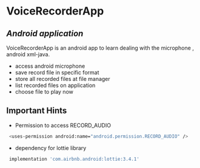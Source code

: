 # VoiceRecorderApp
## _Android application_

VoiceRecorderApp is an android app to learn dealing with the microphone ,
android xml-java.

-  access android microphone 
-  save record file in specific format
-  store all recorded files at file manager
-  list recorded files on application
-  choose file to play now

## Important Hints

- Permission to access RECORD_AUDIO

```sh
 <uses-permission android:name="android.permission.RECORD_AUDIO" />
```

- dependency for lottie library

```sh
 implementation 'com.airbnb.android:lottie:3.4.1'
```
